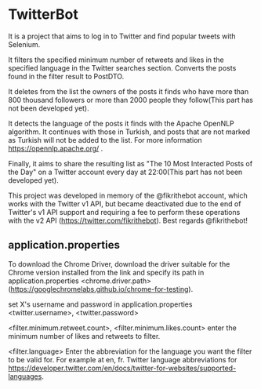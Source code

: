 # TwitterBot
It is a project that aims to log in to Twitter and find popular tweets with Selenium.

It filters the specified minimum number of retweets and likes in the specified language in the Twitter searches section. Converts the posts found in the filter result to PostDTO. 

It deletes from the list the owners of the posts it finds who have more than 800 thousand followers or more than 2000 people they follow(This part has not been developed yet).

It detects the language of the posts it finds with the Apache  OpenNLP algorithm. It continues with those in Turkish, and posts that are not marked as Turkish will not be added to the list. For more information https://opennlp.apache.org/ .

Finally, it aims to share the resulting list as "The 10 Most Interacted Posts of the Day" on a Twitter account every day at 22:00(This part has not been developed yet).

This project was developed in memory of the @fikrithebot account, which works with the Twitter v1 API, but became deactivated due to the end of Twitter's v1 API support and requiring a fee to perform these operations with the v2 API (https://twitter.com/fikrithebot). Best regards @fikrithebot!


## application.properties
To download the Chrome Driver, download the driver suitable for the Chrome version installed from the link and specify its path in application.properties <chrome.driver.path> (https://googlechromelabs.github.io/chrome-for-testing).

set X's username and password in application.properties <twitter.username>, <twitter.password>

<filter.minimum.retweet.count>, <filter.minimum.likes.count> enter the minimum number of likes and retweets to filter.

<filter.language> Enter the abbreviation for the language you want the filter to be valid for. For example at
en, fr. Twitter language abbreviations for https://developer.twitter.com/en/docs/twitter-for-websites/supported-languages.